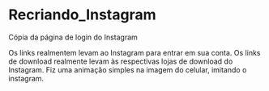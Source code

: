 # Recriando_Instagram
Cópia da página de login do Instagram

Os links realmentem levam ao Instagram para entrar em sua conta.
Os links de download realmente levam às respectivas lojas de download do Instagram.
Fiz uma animação simples na imagem do celular, imitando o instagram.
